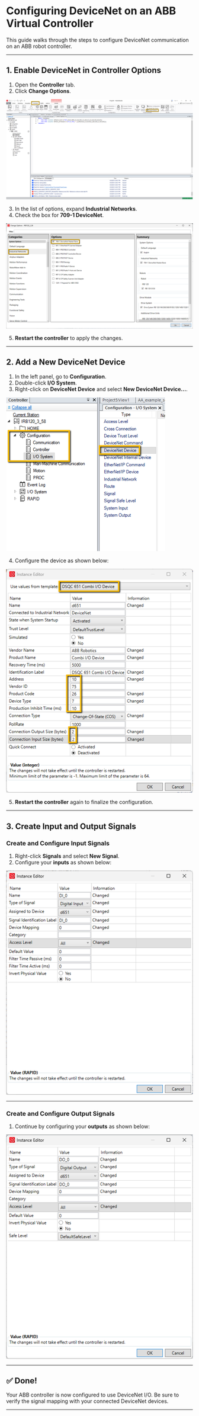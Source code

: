 # Configuring DeviceNet on an ABB Virtual Controller

This guide walks through the steps to configure DeviceNet communication on an ABB robot controller.

---

## 1. Enable DeviceNet in Controller Options

1. Open the **Controller** tab.
2. Click **Change Options**.

![Change Options](pics/change_options.png)

3. In the list of options, expand **Industrial Networks**.
4. Check the box for **709-1 DeviceNet**.

![Add DeviceNet](pics/add_devicenet.png)

5. **Restart the controller** to apply the changes.

---

## 2. Add a New DeviceNet Device

1. In the left panel, go to **Configuration**.
2. Double-click **I/O System**.
3. Right-click on **DeviceNet Device** and select **New DeviceNet Device...**.

![Add New Device](pics/add_new_device.png)

4. Configure the device as shown below:

![DeviceNet Configuration](pics/devicenet_configuration.png)

5. **Restart the controller** again to finalize the configuration.

---

## 3. Create Input and Output Signals

### Create and Configure Input Signals

1. Right-click **Signals** and select **New Signal**.
2. Configure your **inputs** as shown below:

![Input Configuration](pics/inputconfiguration.png)

---

### Create and Configure Output Signals

1. Continue by configuring your **outputs** as shown below:

![Output Configuration](pics/output_configuration.png)

---

## ✅ Done!

Your ABB controller is now configured to use DeviceNet I/O. Be sure to verify the signal mapping with your connected DeviceNet devices.

---

